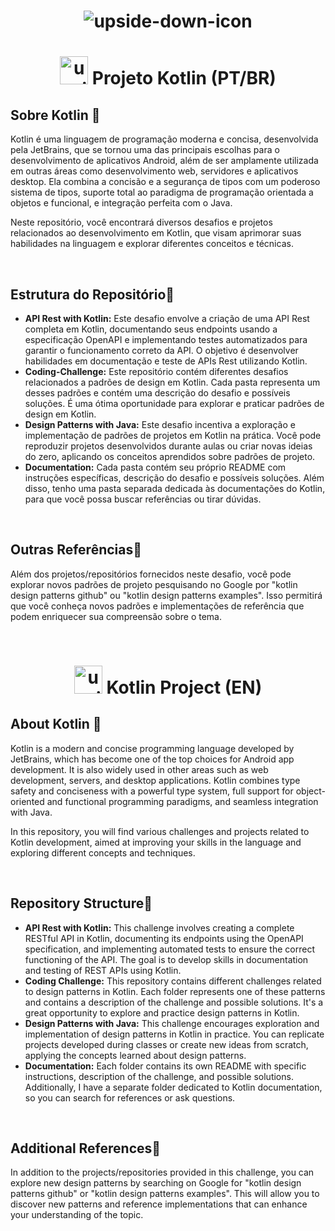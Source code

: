  <h1 align="center"><img src="https://github.com/Ankrline/KOTLIN/assets/71984131/ff339ed2-413f-4d64-861f-74da43ba2fe3" alt="upside-down-icon"/></h1>
 
 <h1 align="center">
    <img width="45" src="https://img.icons8.com/pulsar-line/48/upside-down-icon.png" alt="upside-down-icon"/>
    <span> Projeto Kotlin (PT/BR) </span>
</h1>

<h2>Sobre Kotlin 🫧</h2>
<p>Kotlin é uma linguagem de programação moderna e concisa, desenvolvida pela JetBrains, que se tornou uma das principais escolhas para o desenvolvimento de aplicativos Android, além de ser amplamente utilizada em outras áreas como desenvolvimento web, servidores e aplicativos desktop. Ela combina a concisão e a segurança de tipos com um poderoso sistema de tipos, suporte total ao paradigma de programação orientada a objetos e funcional, e integração perfeita com o Java.</p>

<p>Neste repositório, você encontrará diversos desafios e projetos relacionados ao desenvolvimento em Kotlin, que visam aprimorar suas habilidades na linguagem e explorar diferentes conceitos e técnicas.</p>
<br>
<h2>Estrutura do Repositório🫧</h2>
<ul>
<li><strong>API Rest with Kotlin:</strong> Este desafio envolve a criação de uma API Rest completa em Kotlin, documentando seus endpoints usando a especificação OpenAPI e implementando testes automatizados para garantir o funcionamento correto da API. O objetivo é desenvolver habilidades em documentação e teste de APIs Rest utilizando Kotlin.</li>
<li><strong>Coding-Challenge:</strong> Este repositório contém diferentes desafios relacionados a padrões de design em Kotlin. Cada pasta representa um desses padrões e contém uma descrição do desafio e possíveis soluções. É uma ótima oportunidade para explorar e praticar padrões de design em Kotlin.</li>
<li><strong>Design Patterns with Java:</strong> Este desafio incentiva a exploração e implementação de padrões de projetos em Kotlin na prática. Você pode reproduzir projetos desenvolvidos durante aulas ou criar novas ideias do zero, aplicando os conceitos aprendidos sobre padrões de projeto.</li>
<li><strong>Documentation:</strong> Cada pasta contém seu próprio README com instruções específicas, descrição do desafio e possíveis soluções. Além disso, tenho uma pasta separada dedicada às documentações do Kotlin, para que você possa buscar referências ou tirar dúvidas.</li>
</ul>
<br>
<h2>Outras Referências🫧</h2>
<p>Além dos projetos/repositórios fornecidos neste desafio, você pode explorar novos padrões de projeto pesquisando no Google por "kotlin design patterns github" ou "kotlin design patterns examples". Isso permitirá que você conheça novos padrões e implementações de referência que podem enriquecer sua compreensão sobre o tema.</p>
<br>

<h1 align="center">
    <img width="45" src="https://img.icons8.com/pulsar-line/48/upside-down-icon.png" alt="upside-down-icon"/>
    <span>Kotlin Project (EN)</span>
</h1>

<h2>About Kotlin 🫧</h2>
<p>Kotlin is a modern and concise programming language developed by JetBrains, which has become one of the top choices for Android app development. It is also widely used in other areas such as web development, servers, and desktop applications. Kotlin combines type safety and conciseness with a powerful type system, full support for object-oriented and functional programming paradigms, and seamless integration with Java.</p>

<p>In this repository, you will find various challenges and projects related to Kotlin development, aimed at improving your skills in the language and exploring different concepts and techniques.</p>
<br>
<h2>Repository Structure🫧</h2>
<ul>
    <li><strong>API Rest with Kotlin:</strong> This challenge involves creating a complete RESTful API in Kotlin, documenting its endpoints using the OpenAPI specification, and implementing automated tests to ensure the correct functioning of the API. The goal is to develop skills in documentation and testing of REST APIs using Kotlin.</li>
    <li><strong>Coding Challenge:</strong> This repository contains different challenges related to design patterns in Kotlin. Each folder represents one of these patterns and contains a description of the challenge and possible solutions. It's a great opportunity to explore and practice design patterns in Kotlin.</li>
    <li><strong>Design Patterns with Java:</strong> This challenge encourages exploration and implementation of design patterns in Kotlin in practice. You can replicate projects developed during classes or create new ideas from scratch, applying the concepts learned about design patterns.</li>
    <li><strong>Documentation:</strong> Each folder contains its own README with specific instructions, description of the challenge, and possible solutions. Additionally, I have a separate folder dedicated to Kotlin documentation, so you can search for references or ask questions.</li>
</ul>
<br>
<h2>Additional References🫧</h2>
<p>In addition to the projects/repositories provided in this challenge, you can explore new design patterns by searching on Google for "kotlin design patterns github" or "kotlin design patterns examples". This will allow you to discover new patterns and reference implementations that can enhance your understanding of the topic.</p>
